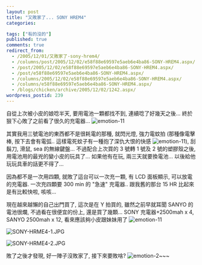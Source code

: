```yaml
---
layout: post
title: "又敗家了... SONY HREM4"
categories:

tags: ["有的沒的"]
published: true
comments: true
redirect_from:
  - /2005/12/01/又敗家了-sony-hrem4/
  - /columns/post/2005/12/02/e58f88e69597e5aeb6e4ba86-SONY-HREM4.aspx/
  - /post/2005/12/02/e58f88e69597e5aeb6e4ba86-SONY-HREM4.aspx/
  - /post/e58f88e69597e5aeb6e4ba86-SONY-HREM4.aspx/
  - /columns/2005/12/02/e58f88e69597e5aeb6e4ba86-SONY-HREM4.aspx/
  - /columns/e58f88e69597e5aeb6e4ba86-SONY-HREM4.aspx/
  - /blogs/chicken/archive/2005/12/02/1242.aspx/
wordpress_postid: 239
---
```


自從上次被小皮的娘唸半天, 要用電池一顆都找不到, 連續唸了好幾天之後... 終於狠下心敗了之前看了很久的充電器... ![emotion-11](/images/2005-12-02-another-purchase-sony-hrem4/emotion-11.gif)

其實我用三號電池的東西都不是很耗電的那種, 就閃光燈, 強力電蚊拍 (那種像電擊棒, 按下去會有電弧.. 這樣電死蚊子有一種抱了深仇大恨的快感 ![emotion-11](/images/2005-12-02-another-purchase-sony-hrem4/emotion-11.gif)), 刮鬍刀, 滑鼠, sea 的無線鍵盤... 不過配合上次買的 3 號轉 1 號及 2 號的塑膠殼之後, 用電池用的最兇的變小皮的玩具了... 如果他有在玩, 兩三天就要換電池... 以後給他玩玩具車的話更不得了...

<!--more-->

因為都不是一次用四顆, 就敗了這台可以一次充一顆, 有 LCD 面板顯示, 可以放電的充電器. 一次充四顆要 300 min 的 "急速" 充電器.. 跟我舊的那台 15 HR 比起來是有比較快啦, 咳咳...

現在越來越懶的自己出門買了, 這次是在 Y 拍買的, 雖然之前早就耳聞 SANYO 的電池很爛, 不過看在很便宜的份上, 還是買了幾顆... SONY 充電器+2500mah x 4, SANYO 2500mah x 12, 看來應該夠小皮跟妹妹用了 ![emotion-11](/images/2005-12-02-another-purchase-sony-hrem4/emotion-11.gif)

![SONY-HRME4-1.JPG](/images/2005-12-02-another-purchase-sony-hrem4/SONY-HRME4-1.JPG)

![SONY-HRME4-2.JPG](/images/2005-12-02-another-purchase-sony-hrem4/SONY-HRME4-2.JPG)

敗了之後才發現, 好一陣子沒敗家了, 接下來要敗啥? ![emotion-2](/images/2005-12-02-another-purchase-sony-hrem4/emotion-2.gif)~~~
